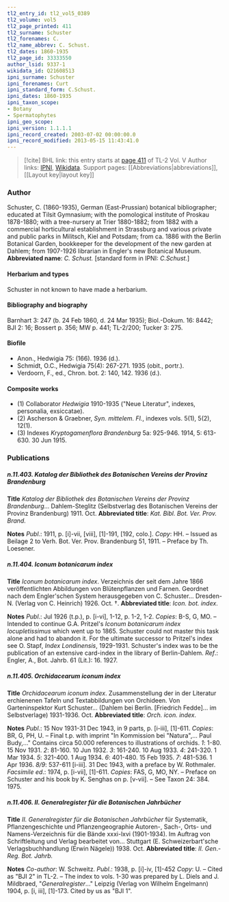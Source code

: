 ```yaml
---
tl2_entry_id: tl2_vol5_0389
tl2_volume: vol5
tl2_page_printed: 411
tl2_surname: Schuster
tl2_forenames: C.
tl2_name_abbrev: C. Schust.
tl2_dates: 1860-1935
tl2_page_id: 33333550
author_lsid: 9337-1
wikidata_id: Q21608513
ipni_surname: Schuster
ipni_forenames: Curt
ipni_standard_form: C.Schust.
ipni_dates: 1860-1935
ipni_taxon_scope: 
- Botany
- Spermatophytes
ipni_geo_scope: 
ipni_version: 1.1.1.1
ipni_record_created: 2003-07-02 00:00:00.0
ipni_record_modified: 2013-05-15 11:43:41.0
---
```


> [!cite] BHL link: this entry starts at [page 411](https://www.biodiversitylibrary.org/page/33333550) of TL-2 Vol. V
> Author links: [IPNI](https://www.ipni.org/a/9337-1), [Wikidata](https://www.wikidata.org/wiki/Q21608513). Support pages: [[Abbreviations|abbreviations]], [[Layout key|layout key]]

### Author

Schuster, C. (1860-1935), German (East-Prussian) botanical bibliographer; educated at Tilsit Gymnasium; with the pomological institute of Proskau 1878-1880; with a tree-nursery at Trier 1880-1882; from 1882 with a commercial horticultural establishment in Strassburg and various private and public parks in Militsch, Kiel and Potsdam; from ca. 1886 with the Berlin Botanical Garden, bookkeeper for the development of the new garden at Dahlem; from 1907-1926 librarian in Engler's new Botanical Museum. 
**Abbreviated name**: *C. Schust.* \[standard form in IPNI: *C.Schust.*\]

#### Herbarium and types

Schuster in not known to have made a herbarium.

#### Bibliography and biography

Barnhart 3: 247 (b. 24 Feb 1860, d. 24 Mar 1935); Biol.-Dokum. 16: 8442; BJI 2: 16; Bossert p. 356; MW p. 441; TL-2/200; Tucker 3: 275.

#### Biofile

- Anon., Hedwigia 75: (166). 1936 (d.).
- Schmidt, O.C., Hedwigia 75(4): 267-271. 1935 (obit., portr.).
- Verdoorn, F., ed., Chron. bot. 2: 140, 142. 1936 (d.).

#### Composite works

- (1) Collaborator *Hedwigia* 1910-1935 ("Neue Literatur", indexes, personalia, exsiccatae).
- (2) Ascherson & Graebner, *Syn. mittelem. Fl.*, indexes vols. 5(1), 5(2), 12(1).
- (3) Indexes *Kryptogamenflora Brandenburg* 5a: 925-946. 1914, 5: 613-630. 30 Jun 1915.

### Publications

##### n.11.403. Katalog der Bibliothek des Botanischen Vereins der Provinz Brandenburg

**Title**
*Katalog der Bibliothek des Botanischen Vereins der Provinz Brandenburg*... Dahlem-Steglitz (Selbstverlag des Botanischen Vereins der Provinz Brandenburg) 1911. Oct.
**Abbreviated title**: *Kat. Bibl. Bot. Ver. Prov. Brand.*

**Notes**
*Publ*.: 1911, p. \[i\]-vii, \[viii\], \[1\]-191, \[192, colo.\]. *Copy*: HH. – Issued as Beilage 2 to Verh. Bot. Ver. Prov. Brandenburg 51, 1911. – Preface by Th. Loesener.

##### n.11.404. Iconum botanicarum index

**Title**
*Iconum botanicarum index*. Verzeichnis der seit dem Jahre 1866 veröffentlichten Abbildungen von Blütenpflanzen und Farnen. Geordnet nach dem Engler'schen System herausgegeben von C. Schuster... Dresden-N. (Verlag von C. Heinrich) 1926. Oct. †.
**Abbreviated title**: *Icon. bot. index*.

**Notes**
*Publ*.: Jul 1926 (t.p.), p. \[i-vi\], 1-12, p. 1-2, 1-2. *Copies*: B-S, G, MO. – Intended to continue G.A. Pritzel's *Iconum botanicarum index locupletissimus* which went up to 1865. Schuster could not master this task alone and had to abandon it. For the ultimate successor to Pritzel's index see O. Stapf, *Index Londinensis*, 1929-1931. Schuster's index was to be the publication of an extensive card-index in the library of Berlin-Dahlem.
*Ref*.: Engler, A., Bot. Jahrb. 61 (Lit.): 16. 1927.

##### n.11.405. Orchidacearum iconum index

**Title**
*Orchidacearum iconum index*. Zusammenstellung der in der Literatur erchienenen Tafeln und Textabbildungen von Orchideen. Von Garteninspektor Kurt Schuster... (Dahlem bei Berlin. \[Friedrich Fedde\]... im Selbstverlage) 1931-1936. Oct.
**Abbreviated title**: *Orch. icon. index*.

**Notes**
*Publ*.: 15 Nov 1931-31 Dec 1943, in 9 parts, p. \[i-iii\], \[1\]-611. *Copies*: BR, G, PH, U. – Final t.p. with imprint "In Kommission bei "Natura",... Paul Budy,..." Contains circa 50.000 references to illustrations of orchids.
*1*: 1-80. 15 Nov 1931.
*2*: 81-160. 10 Jun 1932.
*3*: 161-240. 10 Aug 1933.
*4*: 241-320. 1 Mar 1934.
*5*: 321-400. 1 Aug 1934.
*6*: 401-480. 15 Feb 1935.
*7*: 481-536. 1 Apr 1936.
*8/9*: 537-611 \[i-iii\]. 31 Dec 1943, with a preface by W. Rothmaler.
*Facsimile ed*.: 1974, p. \[i-vii\], \[1\]-611. *Copies*: FAS, G, MO, NY. – Preface on Schuster and his book by K. Senghas on p. \[v-vii\]. – See Taxon 24: 384. 1975.

##### n.11.406. II. Generalregister für die Botanischen Jahrbücher

**Title**
*II. Generalregister für die Botanischen Jahrbücher* für Systematik, Pflanzengeschichte und Pflanzengeographie Autoren-, Sach-, Orts- und Namens-Verzeichnis für die Bände xxxi-lxvi (1901-1934). Im Auftrag von Schriftleitung und Verlag bearbeitet von... Stuttgart (E. Schweizerbart'sche Verlagsbuchhandlung (Erwin Nägele)) 1938. Oct.
**Abbreviated title**: *II. Gen*.-*Reg. Bot. Jahrb.*

**Notes**
*Co-author*: W. Schweitz.
*Publ*.: 1938, p. \[i\]-iv, \[1\]-452 *Copy*: U. – Cited as "BJI 2" in TL-2. – The index to vols. 1-30 was prepared by L. Diels and J. Mildbraed, "*Generalregister*..." Leipzig (Verlag von Wilhelm Engelmann) 1904, p. \[i, iii\], \[1\]-173. Cited by us as "BJI 1".

